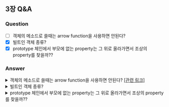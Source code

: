 ## 3장 Q&A

### Question

- [ ] 객체의 메소드로 쓸때는 arrow function을 사용하면 안된다?
- [x] 빌트인 객체 종류?
- [x] prototype 체인에서 부모에 없는 property는 그 위로 올라가면서 조상의 property를 찾을까??

### Answer

<details>
  <summary>객체의 메소드로 쓸때는 arrow function을 사용하면 안된다? <a href="https://developer.mozilla.org/ko/docs/Web/JavaScript/Reference/Functions/Arrow_functions#:~:text=this%EB%82%98%20super%EC%97%90%20%EB%8C%80%ED%95%9C%20%EB%B0%94%EC%9D%B8%EB%94%A9%EC%9D%B4%20%EC%97%86%EA%B3%A0%2C%20methods%20%EB%A1%9C%20%EC%82%AC%EC%9A%A9%EB%90%A0%20%EC%88%98%20%EC%97%86%EC%8A%B5%EB%8B%88%EB%8B%A4">[관련 링크]</a>  </summary><br/>  
  <div>
    <p>해결:</p>
   
  </div> 
</details>

<details>
<summary>빌트인 객체 종류?<br/></summary><br/>
    <div>
        <p>해결:</p>
        <a href="https://poiemaweb.com/js-built-in-object">링크</a>
   </div> 
</details>

<details>
<summary>prototype 체인에서 부모에 없는 property는 그 위로 올라가면서 조상의 property를 찾을까??<br/></summary><br/>
    <div>
        <p>해결:</p>
        <p>그렇다. 부모에 없으면 조상을 타고 올라가며 property를 찾아서 가져온다.</p>
   </div> 
</details>
